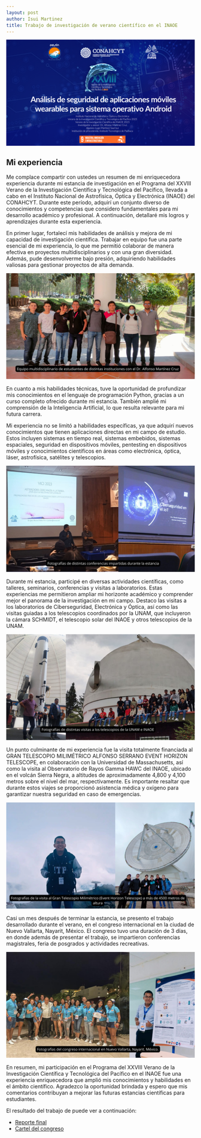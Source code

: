 ```yaml
---
layout: post
author: Isui Martinez
title: Trabajo de investigación de verano científico en el INAOE
---
```

![Banner](/images/summer_2023_inaoe/banner_asamwsa_summer_2023.png)
## Mi experiencia
Me complace compartir con ustedes un resumen de mi enriquecedora experiencia durante mi estancia de investigación en el Programa del XXVIII Verano de la Investigación Científica y Tecnológica del Pacífico, llevada a cabo en el Instituto Nacional de Astrofísica, Óptica y Electrónica (INAOE) del CONAHCYT. Durante este período, adquirí un conjunto diverso de conocimientos y competencias que considero fundamentales para mi desarrollo académico y profesional. A continuación, detallaré mis logros y aprendizajes durante esta experiencia.

En primer lugar, fortalecí mis habilidades de análisis y mejora de mi capacidad de investigación científica. Trabajar en equipo fue una parte esencial de mi experiencia, lo que me permitió colaborar de manera efectiva en proyectos multidisciplinarios y con una gran diversidad. Además, pude desenvolverme bajo presión, adquiriendo habilidades valiosas para gestionar proyectos de alta demanda.

![Equipo_de_trabajo](/images/summer_2023_inaoe/2.png)

En cuanto a mis habilidades técnicas, tuve la oportunidad de profundizar mis conocimientos en el lenguaje de programación Python, gracias a un curso completo ofrecido durante mi estancia. También amplié mi comprensión de la Inteligencia Artificial, lo que resulta relevante para mi futura carrera.



Mi experiencia no se limitó a habilidades específicas, ya que adquirí nuevos conocimientos que tienen aplicaciones directas en mi campo de estudio. Estos incluyen sistemas en tiempo real, sistemas embebidos, sistemas espaciales, seguridad en dispositivos móviles, pentesting en dispositivos móviles y conocimientos científicos en áreas como electrónica, óptica, láser, astrofísica, satélites y telescopios.

![Conferencias](/images/summer_2023_inaoe/3.png)


Durante mi estancia, participé en diversas actividades científicas, como talleres, seminarios, conferencias y visitas a laboratorios. Estas experiencias me permitieron ampliar mi horizonte académico y comprender mejor el panorama de la investigación en mi campo. Destaco las visitas a los laboratorios de Ciberseguridad, Electrónica y Óptica, así como las visitas guiadas a los telescopios coordinados por la UNAM, que incluyeron la cámara SCHMIDT, el telescopio solar del INAOE y otros telescopios de la UNAM.

![Visitas](/images/summer_2023_inaoe/4.png)

Un punto culminante de mi experiencia fue la visita totalmente financiada al GRAN TELESCOPIO MILIMÉTRICO ALFONSO SERRANO EVENT HORIZON TELESCOPE, en colaboración con la Universidad de Massachusetts, así como la visita al Observatorio de Rayos Gamma HAWC del INAOE, ubicado en el volcán Sierra Negra, a altitudes de aproximadamente 4,800 y 4,100 metros sobre el nivel del mar, respectivamente. Es importante resaltar que durante estos viajes se proporcionó asistencia médica y oxígeno para garantizar nuestra seguridad en caso de emergencias.  

![TelescopioGTM](/images/summer_2023_inaoe/5.png)

Casi un mes después de terminar la estancia, se presento el trabajo desarrollado durante el verano, en el congreso internacional en la ciudad de Nuevo Vallarta, Nayarit, México. El congreso tuvo una duración de 3 días, en donde además de presentar el trabajo, se impartieron conferencias magistrales, feria de posgrados y actividades recreativas.

![Congreso](/images/summer_2023_inaoe/6.png)

En resumen, mi participación en el Programa del XXVIII Verano de la Investigación Científica y Tecnológica del Pacífico en el INAOE fue una experiencia enriquecedora que amplió mis conocimientos y habilidades en el ámbito científico. Agradezco la oportunidad brindada y espero que mis comentarios contribuyan a mejorar las futuras estancias científicas para estudiantes.

El resultado del trabajo de puede ver a continuación:
* [Reporte final](/documents/summer_2023/Reporte_VICI_2023_Lugo_Martinez_Saul_Isui.pdf)
* [Cartel del congreso](/documents/summer_2023/CARTEL-CONGRESO.pdf)
